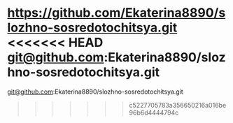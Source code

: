 https://github.com/Ekaterina8890/slozhno-sosredotochitsya.git
<<<<<<< HEAD
git@github.com:Ekaterina8890/slozhno-sosredotochitsya.git
=======
git@github.com:Ekaterina8890/slozhno-sosredotochitsya.git 
>>>>>>> c5227705783a356650216a016be96b6d4444794c
